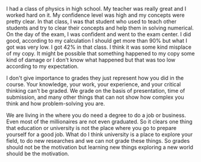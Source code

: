 I had a class of physics in high school. My teacher was really great and I worked hard on it. My confidence level was high and my concepts were pretty clear. In that class, I was that student who used to teach other students and try to clear their concepts and help them in solving numerical. On the day of the exam, I was confident and went to the exam center. I did good, according to my calculation I should get more than 90% but what I got was very low. I got 42% in that class. I think it was some kind misplace of my copy. It might be possible that something happened to my copy some kind of damage or I don't know what happened but that was too low according to my expectation.

I don't give importance to grades they just represent how you did in the course. Your knowledge, your work, your experience, and your critical thinking can't be graded. We grade on the basis of presentation, time of submission, and many other things that can not show how complex you think and how problem-solving you are.

We are living in the where you do need a degree to do a job or business. Even most of the millionaires are not even graduated. So it clears one thing that education or university is not the place where you go to prepare yourself for a good job. What do I think university is a place to explore your field, to do new researches and we can not grade these things. So grades should not be the motivation but learning new things exploring a new world should be the motivation.